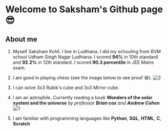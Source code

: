# Welcome to Saksham's Github page 😎
## About me
1. Myself Saksham Kohli. I live in Ludhiana. I did my schooling from BVM school Udham Singh Nagar Ludhiana. I scored **94%** in 10th standard and **92.2%** in 12th standard. I scored **90.3 percentile** in JEE Mains exam.
2. I am good in playing chess (see the image below to see proof 😅).
     ![2](https://user-images.githubusercontent.com/98526440/171870733-464a394a-6e0a-4c7a-b776-4cbfd56b37c8.jpg)

3. I can solve 3x3 Rubik's cube and 3x3 Mirror cube.
4. I am an astrophile. Currently reading a book **Wonders of the solar system and the universe** *by professor **Brian cox** and **Andrew Cohen***
     ![1](https://user-images.githubusercontent.com/98526440/171870795-ee7e92b9-7c96-4db3-a2c1-8ff91793d4a1.JPG)
     
5. I am familiar with programming languages like **Python**, **SQL**, **HTML**, **C**, **Scratch**
